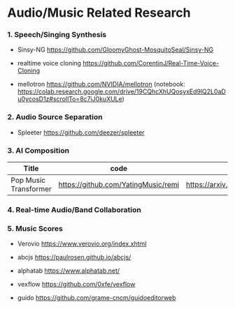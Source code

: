 # Audio/Music Related Research

### 1. Speech/Singing Synthesis

- Sinsy-NG https://github.com/GloomyGhost-MosquitoSeal/Sinsy-NG

- realtime voice cloning https://github.com/CorentinJ/Real-Time-Voice-Cloning

- mellotron https://github.com/NVIDIA/mellotron (notebook: https://colab.research.google.com/drive/19CQhcXhUQosyxEd9lQ2L0aDu0ycosD1z#scrollTo=8c7iJ0kuXULe)

### 2. Audio Source Separation

- Spleeter https://github.com/deezer/spleeter

### 3. AI Composition

| Title       | code        | paper     | demo  |
| ----------- | ----------- | --------- | ----- |
| Pop Music Transformer | https://github.com/YatingMusic/remi | https://arxiv.org/abs/2002.00212 | https://vibertthio.com/transformer/ |

### 4. Real-time Audio/Band Collaboration

### 5. Music Scores

- Verovio https://www.verovio.org/index.xhtml

- abcjs https://paulrosen.github.io/abcjs/

- alphatab https://www.alphatab.net/

- vexflow https://github.com/0xfe/vexflow

- guido https://github.com/grame-cncm/guidoeditorweb

